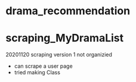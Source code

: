 # drama_recommendation

# scraping_MyDramaList
20201120 scraping version 1 not organizied
- can scrape a user page
- tried making Class
